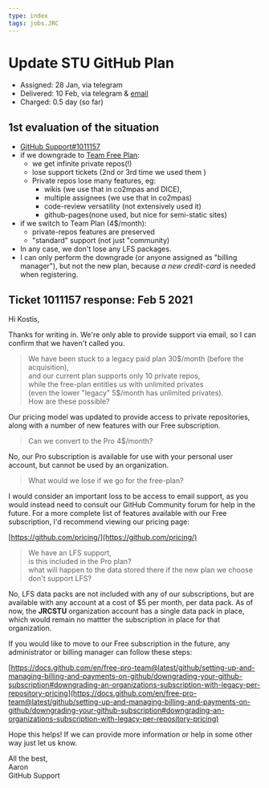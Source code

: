```yaml
---
type: index
tags: jobs.JRC
---
```

# Update STU GitHub Plan

* Assigned: 28 Jan, via telegram  
* Delivered: 10 Feb, via telegram & [email](https://mail.google.com/mail/u/0/#sent/KtbxLvHXDGjJBGnnwBXcmSHFgJcJhvzdgq)
* Charged: 0.5 day (so far)

## 1st evaluation of the situation

  * [GitHub Support#1011157](https://support.github.com/ticket/personal/0/1011157#tc-1398989753172)
  * if we downgrade to [Team Free Plan](https://github.com/organizations/plan):
    * we get infinite private repos(!)
    * lose support tickets (2nd or 3rd time we used them )
    * Private repos lose many features, eg:
      * wikis (we use that in co2mpas and DICE), 
      * multiple assignees (we use that in co2mpas)
      * code-review versatility (not extensively used it)
      * github-pages(none used, but nice for semi-static sites)
  * if we switch to Team Plan (4$/month):
    * private-repos features are preserved
    * "standard" support (not just "community)
  * In any case, we don't lose any LFS packages.
  * I can only perform the downgrade (or anyone assigned as "billing manager"),
    but not the new plan, because _a new credit-card_ is needed when registering.

## Ticket 1011157 response: Feb 5 2021

Hi Kostis,

Thanks for writing in. We're only able to provide support via email, so I can confirm that we haven't called you.

> We have been stuck to a legacy paid plan 30\$/month (before the acquisition),  
> and our current plan supports only 10 private repos,  
> while the free-plan entitles us with unlimited privates  
> (even the lower "legacy" 5$/month has unlimited privates).  
> How are these possible?

Our pricing model was updated to provide access to private repositories, along with a number of new features with our Free subscription.

> Can we convert to the Pro 4$/month?

No, our Pro subscription is available for use with your personal user account, but cannot be used by an organization.

> What would we lose if we go for the free-plan?

I would consider an important loss to be access to email support, as you would instead need to consult our GitHub Community forum for help in the future. For a more complete list of features available with our Free subscription, I'd recommend viewing our pricing page:

[https://github.com/pricing/](https://github.com/pricing/)

> We have an LFS support,  
> is this included in the Pro plan?  
> what will happen to the data stored there if the new plan we choose don't support LFS?

No, LFS data packs are not included with any of our subscriptions, but are available with any account at a cost of $5 per month, per data pack. As of now, the **JRCSTU** organization account has a single data pack in place, which would remain no mattter the subscription in place for that organization.

If you would like to move to our Free subscription in the future, any administrator or billing manager can follow these steps:

[https://docs.github.com/en/free-pro-team@latest/github/setting-up-and-managing-billing-and-payments-on-github/downgrading-your-github-subscription#downgrading-an-organizations-subscription-with-legacy-per-repository-pricing](https://docs.github.com/en/free-pro-team@latest/github/setting-up-and-managing-billing-and-payments-on-github/downgrading-your-github-subscription#downgrading-an-organizations-subscription-with-legacy-per-repository-pricing)

Hope this helps! If we can provide more information or help in some other way just let us know.

All the best,  
Aaron  
GitHub Support
